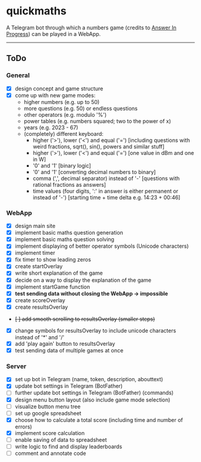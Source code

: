 # quickmaths

A Telegram bot through which a numbers game (credits to [Answer In Progress](https://www.youtube.com/@answerinprogress "AIP on YouTube")) can be played in a WebApp.

---

## ToDo

### General

* [x] design concept and game structure
* [x] come up with new game modes:
  * higher numbers (e.g. up to 50)
  * more questions (e.g. 50) or endless questions
  * other operators (e.g. modulo '%')
  * power tables (e.g. numbers squared; two to the power of x)
  * years (e.g. 2023 - 67)
  * (completely) different keyboard:
    * higher ('>'), lower ('<') and equal ('=') [including questions with weird fractions, sqrt(), sin(), powers and similar stuff]
    * higher ('>'), lower ('<') and equal ('=') [one value in dBm and one in W]
    * '0' and '1' [binary logic]
    * '0' and '1' [converting decimal numbers to binary]
    * comma (',', decimal separator) instead of '-' [questions with rational fractions as answers]
    * time values (four digits, ':' in answer is either permanent or instead of '-') [starting time + time delta e.g. 14:23 + 00:46]

### WebApp

* [x] design main site
* [x] implement basic maths question generation
* [x] implement basic maths question solving
* [x] implement displaying of better operator symbols (Unicode characters)
* [x] implement timer
* [x] fix timer to show leading zeros
* [x] create startOverlay
* [x] write short explanation of the game
* [x] decide on a way to display the explanation of the game
* [x] implement startGame function
* [x] **test sending data without closing the WebApp -> impossible**
* [x] create scoreOverlay
* [x] create resultsOverlay
* ~~[ ] add smooth scrolling to resultsOverlay (smaller steps)~~
* [x] change symbols for resultsOverlay to include unicode characters instead of '*' and '/'
* [x] add 'play again' button to resultsOverlay
* [x] test sending data of multiple games at once

### Server

* [x] set up bot in Telegram (name, token, description, abouttext)
* [x] update bot settings in Telegram (BotFather)
* [ ] further update bot settings in Telegram (BotFather) (commands)
* [x] design menu button layout (also include game mode selection)
* [ ] visualize button menu tree
* [ ] set up google spreadsheet
* [x] choose how to calculate a total score (including time and number of errors)
* [x] implement score calculation
* [ ] enable saving of data to spreadsheet
* [ ] write logic to find and display leaderboards
* [ ] comment and annotate code
